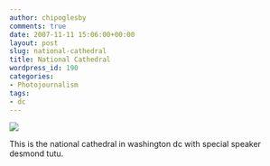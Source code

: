 ```yaml
---
author: chipoglesby
comments: true
date: 2007-11-11 15:06:00+00:00
layout: post
slug: national-cathedral
title: National Cathedral
wordpress_id: 190
categories:
- Photojournalism
tags:
- dc
---
```


[![](http://bp2.blogger.com/_GlcbreYSTwI/Rzcas-tyY3I/AAAAAAAAAL0/YoXpJbO3uig/s320/1111071004-750595.jpg)](http://bp2.blogger.com/_GlcbreYSTwI/Rzcas-tyY3I/AAAAAAAAAL0/YoXpJbO3uig/s1600-h/1111071004-750595.jpg)

This is the national cathedral in washington dc with special speaker desmond tutu.
